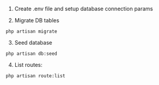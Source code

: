 1. Create .env file and setup database connection params

2. Migrate DB tables

```
php artisan migrate
```

3. Seed database

```
php artisan db:seed
```

4. List routes:
```
php artisan route:list
```